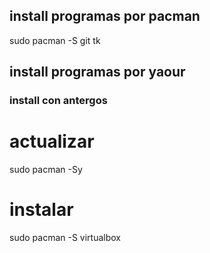 ## install programas por pacman

sudo pacman -S git tk

## install programas por yaour


### install con antergos

# actualizar
sudo pacman -Sy
# instalar
sudo pacman -S virtualbox
